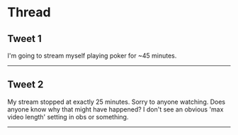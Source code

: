 # Thread

## Tweet 1

I'm going to stream myself playing poker for ~45 minutes.

---

## Tweet 2

My stream stopped at exactly 25 minutes. Sorry to anyone watching. Does anyone know why that might have happened? I don't see an obvious 'max video length' setting in obs or something.

---

